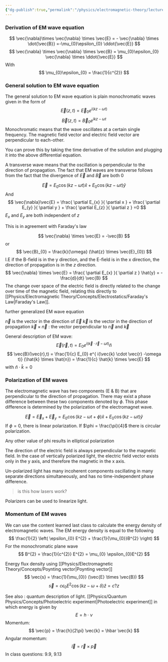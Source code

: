 ```yaml
---
{"dg-publish":true,"permalink":"/physics/electromagnetic-theory/lecture-notes/electrostatics/2024-03-21-electromagnetic-wave/"}
---
```


### Derivation of EM wave equation 
$$
\vec{\nabla}\times \vec{\nabla} \times \vec{E} = - \vec{\nabla} \times  \dot{\vec{B}} =-\mu_{0}\epsilon_{0} \ddot{\vec{E}}
$$
$$
\vec{\nabla} \times \vec{\nabla} \times \vec{B} = \mu_{0}\epsilon_{0} \vec{\nabla} \times \ddot{\vec{E}}
$$
With 
$$
\mu_{0}\epsilon_{0} = \frac{1}{c^{2}}
$$

### General solution to EM wave equation
The general solution to EM wave equation is plain monochromatic waves given in the form of 
$$
\vec{E} (z,t) = \vec{E}_{0} e ^{i(kz-\omega t)}
$$
$$
\vec{B}(z,t) = \vec{B}_{0} e^{ikz-\omega t}
$$
Monochromatic means that the wave oscillates at a certain single frequency. The magnetic field vector and electric field vector are perpendicular to each-other. 

You can prove this by taking the time derivative of the solution and plugging it into the above differential equation. 

A transverse wave means that the oscillation is perpendicular to the direction of propagation. The fact that EM waves are transverse follows from the fact that the divergence of $\vec{E}$ and $\vec{B}$ are both 0 

$$
\vec{E} = E_{0}\cos(kz-\omega t) \hat{x} + E_{0}\cos(kz-\omega t) \hat{y}
$$
And  
$$
\vec{\nabla}\vec{E} = \frac{ \partial E_{x} }{ \partial x } + \frac{ \partial E_{y} }{ \partial y }  + \frac{ \partial E_{z} }{ \partial z } =0
$$
$E_{x}$ and $E_{y}$ are both independent of $z$

This is in agreement with Faraday's law 

$$
\vec{\nabla} \times \vec{E} = -\vec{B} 
$$
or 
$$
\vec{B}_{0} = \frac{k}{\omega} (\hat{z} \times \vec{E}_{0})
$$
I.E if the B-field is in the y direction, and the E-field is in the x direction, the direction of propagation is in the $z$ direction.
$$
\vec{\nabla} \times \vec{E} = \frac{ \partial E_{x} }{ \partial z } \hat{y} = - \frac{d}{dt} \vec{B}
$$
The change over space of the electric field is directly related to the change over time of the magnetic field, relating this directly to [[Physics/Electromagnetic Theory/Concepts/Electrostatics/Faraday's Law\|Faraday's Law]].

further generalized EM wave equation

$\vec{n}$ is the vector in the direction of $\vec{E}$
$\vec{k}$ is the vector in the direction of propagation
$\vec{k} \times \vec{n}$ : the vector perpendicular to $\vec{n}$ and $\vec{k}$

General description of EM wave:
$$
\vec{E}(\vec{r}, t) = E_{0} e ^{i(\vec{k} \cdot \vec{r} - \omega t)}\hat{n}
$$
$$
\vec{B}(\vec{r},t) = \frac{1}{c} E_{0} e^{ i(\vec{k} \cdot \vec{r} -\omega t)} (\hat{k} \times \hat{n}) = \frac{1}{c} \hat{k} \times \vec{E}
$$
with $\hat{n} \cdot \hat{k} = 0$

### Polarization of EM waves

The electromagnetic wave has two components (E & B) that are perpendicular to the direction of propagation. There may exist a phase difference between these two components denoted by $\phi$. This phase difference is determined by the polarization of the electromagnet wave. 

$$
\vec{E} = \vec{E} _{x}  + \vec{E}_{y} = E_{0} \cos (kz-\omega t +\phi) \hat{x} + E_{0}\cos(kz - \omega t)\hat{y}
$$
If $\phi=0$, there is linear polarization. 
If $\phi = \frac{\pi}{4}$ there is circular polarization. 

Any other value of phi results in elliptical polarization 

The direction of the electric field is always perpendicular to the magnetic field. In the case of vertically polarized light, the electric field vector exists only in the y axis, and therefore the magnetic in the x axis. 

Un-polarized light has many incoherent components oscillating in many separate directions simultaneously, and has no time-independent phase difference. 

> is this how lasers work?

Polarizers can be used to linearize light.

### Momentum of EM waves

We can use the content learned last class to calculate the energy density of electromagnetic waves. The EM energy density is equal to the following
$$
\frac{1}{2} \left( \epsilon_{0} E^{2} + \frac{1}{\mu_{0}}B^{2} \right)
$$
For the monochromatic plane wave
$$
B^{2} = \frac{1}{c^{2}} E^{2} = \mu_{0} \epsilon_{0}E^{2}
$$

Energy flux density using [[Physics/Electromagnetic Theory/Concepts/Poynting vector\|Poynting vector]]
$$
\vec{s}  = \frac{1}{\mu_{0}} (\vec{E} \times \vec{B})
$$
$$
\vec{s} = c\epsilon_{0}E^{2}\cos(kz - \omega +\delta) \hat{z} = c ? z
$$


See also : quantum description of light. [[Physics/Quantum Physics/Concepts/Photoelectric experiment\|Photoelectric experiment]] 
in which energy is given by 
$$
E= h \cdot \nu
$$
Momentum: 
$$
\vec{p} = \frac{h}{2\pi} \vec{k} = \hbar \vec{k}
$$
Angular momentum: 
$$
\vec{l}= \vec{r} \times \vec{p}
$$
In class questions: 9.9, 9.13















